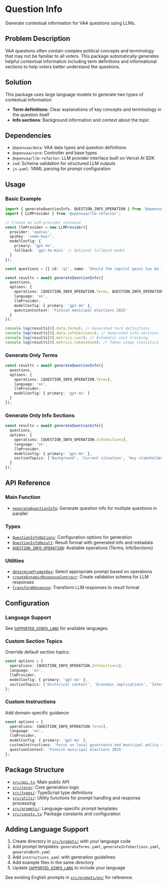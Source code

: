 # Question Info

Generate contextual information for VAA questions using LLMs.

## Problem Description

VAA questions often contain complex political concepts and terminology that may not be familiar to all voters. This package automatically generates helpful contextual information including term definitions and informational sections to help voters better understand the questions.

## Solution

This package uses large language models to generate two types of contextual information:

- **Term definitions**: Clear explanations of key concepts and terminology in the question itself
- **Info sections**: Background information and context about the topic

## Dependencies

- `@openvaa/data`: VAA data types and question definitions
- `@openvaa/core`: Controller and base types
- `@openvaa/llm-refactor`: LLM provider interface built on Vercel AI SDK
- `zod`: Schema validation for structured LLM outputs
- `js-yaml`: YAML parsing for prompt configuration

## Usage

### Basic Example

```typescript
import { generateQuestionInfo, QUESTION_INFO_OPERATION } from '@openvaa/question-info';
import { LLMProvider } from '@openvaa/llm-refactor';

// Create an LLM provider instance
const llmProvider = new LLMProvider({
  provider: 'openai',
  apiKey: 'some-key!',
  modelConfig: {
    primary: 'gpt-4o',
    fallback: 'gpt-4o-mini' // Optional fallback model
  }
});

const questions = [{ id: 'q1', name: 'Should the capital gains tax be increased?' }];

const results = await generateQuestionInfo({
  questions,
  options: {
    operations: [QUESTION_INFO_OPERATION.Terms, QUESTION_INFO_OPERATION.InfoSections],
    language: 'en',
    llmProvider,
    modelConfig: { primary: 'gpt-4o' },
    questionContext: 'Finnish municipal elections 2025'
  }
});

console.log(results[0].data.terms); // Generated term definitions
console.log(results[0].data.infoSections); // Generated info sections
console.log(results[0].metrics.cost); // Automatic cost tracking
console.log(results[0].metrics.tokensUsed); // Token usage statistics
```

### Generate Only Terms

```typescript
const results = await generateQuestionInfo({
  questions,
  options: {
    operations: [QUESTION_INFO_OPERATION.Terms],
    language: 'en',
    llmProvider,
    modelConfig: { primary: 'gpt-4o' }
  }
});
```

### Generate Only Info Sections

```typescript
const results = await generateQuestionInfo({
  questions,
  options: {
    operations: [QUESTION_INFO_OPERATION.InfoSections],
    language: 'en',
    llmProvider,
    modelConfig: { primary: 'gpt-4o' },
    sectionTopics: ['Background', 'Current situation', 'Key stakeholders']
  }
});
```

## API Reference

### Main Function

- [`generateQuestionInfo`](src/api.ts): Generate question info for multiple questions in parallel

### Types

- [`QuestionInfoOptions`](src/types/generationOptions.ts): Configuration options for generation
- [`QuestionInfoResult`](src/types/generationResult.ts): Result format with generated info and metadata
- [`QUESTION_INFO_OPERATION`](src/types/generationOptions.ts): Available operations (Terms, InfoSections)

### Utilities

- [`determinePromptKey`](src/utils/determinePrompt.ts): Select appropriate prompt based on operations
- [`createDynamicResponseContract`](src/utils/schemaGenerator.ts): Create validation schema for LLM responses
- [`transformResponse`](src/utils/responseTransformer.ts): Transform LLM responses to result format

## Configuration

### Language Support

See [`SUPPORTED_QINFO_LANG`](src/consts.ts) for available languages.

### Custom Section Topics

Override default section topics:

```typescript
const options = {
  operations: [QUESTION_INFO_OPERATION.InfoSections],
  language: 'en',
  llmProvider,
  modelConfig: { primary: 'gpt-4o' },
  sectionTopics: ['Historical context', 'Economic implications', 'International comparison']
};
```

### Custom Instructions

Add domain-specific guidance:

```typescript
const options = {
  operations: [QUESTION_INFO_OPERATION.Terms],
  language: 'en',
  llmProvider,
  modelConfig: { primary: 'gpt-4o' },
  customInstructions: 'Focus on local governance and municipal policy aspects',
  questionContext: 'Finnish municipal elections 2025'
};
```

## Package Structure

- [`src/api.ts`](src/api.ts): Main public API
- [`src/core/`](src/core/): Core generation logic
- [`src/types/`](src/types/): TypeScript type definitions
- [`src/utils/`](src/utils/): Utility functions for prompt handling and response processing
- [`src/prompts/`](src/prompts/): Language-specific prompt templates
- [`src/consts.ts`](src/consts.ts): Package constants and configuration

## Adding Language Support

1. Create directory in [`src/prompts/`](src/prompts/) with your language code
2. Add prompt templates: `generateTerms.yaml`, `generateInfoSections.yaml`, `generateBoth.yaml`
3. Add `instructions.yaml` with generation guidelines
4. Add example files in the same directory
5. Update [`SUPPORTED_QINFO_LANG`](src/consts.ts) to include your language

See existing English prompts in [`src/prompts/en/`](src/prompts/en/) for reference.
